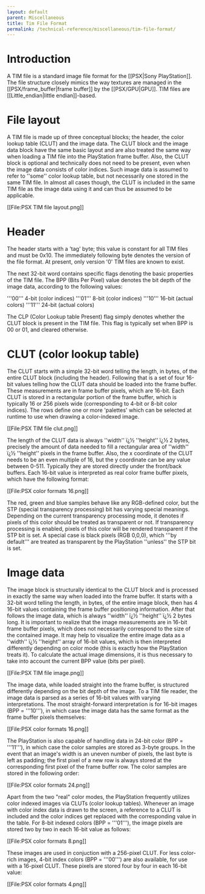 ```yaml
---
layout: default
parent: Miscellaneous
title: Tim File Format
permalink: /technical-reference/miscellaneous/tim-file-format/
---
```


# Introduction

A TIM file is a standard image file format for the [[PSX|Sony PlayStation]]. The file structure closely mimics the way textures are managed in the [[PSX/frame_buffer|frame buffer]] by the [[PSX/GPU|GPU]]. TIM files are [[Little_endian|little endian]]-based.

# File layout

A TIM file is made up of three conceptual blocks; the header, the color lookup table (CLUT) and the image data. The CLUT block and the image data block have the same basic layout and are also treated the same way when loading a TIM file into the PlayStation frame buffer. Also, the CLUT block is optional and technically does not need to be present, even when the image data consists of color indices. Such image data is assumed to refer to ''some'' color lookup table, but not necessarily one stored in the same TIM file. In almost all cases though, the CLUT is included in the same TIM file as the image data using it and can thus be assumed to be applicable.

[[File:PSX TIM file layout.png]]

# Header

The header starts with a 'tag' byte; this value is constant for all TIM files and must be 0x10. The immediately following byte denotes the version of the file format. At present, only version '0' TIM files are known to exist.

The next 32-bit word contains specific flags denoting the basic properties of the TIM file. The BPP (Bits Per Pixel) value denotes the bit depth of the image data, according to the following values:

 '''00'''  4-bit (color indices)
 '''01'''  8-bit (color indices)
 '''10'''  16-bit (actual colors)
 '''11'''  24-bit (actual colors)

The CLP (Color Lookup table Present) flag simply denotes whether the CLUT block is present in the TIM file. This flag is typically set when BPP is 00 or 01, and cleared otherwise.

# CLUT (color lookup table)

The CLUT starts with a simple 32-bit word telling the length, in bytes, of the entire CLUT block (including the header). Following that is a set of four 16-bit values telling how the CLUT data should be loaded into the frame buffer. These measurements are in frame buffer pixels, which are 16-bit. Each CLUT is stored in a rectangular portion of the frame buffer, which is typically 16 or 256 pixels wide (corresponding to 4-bit or 8-bit color indices). The rows define one or more 'palettes' which can be selected at runtime to use when drawing a color-indexed image.

[[File:PSX TIM file clut.png]]

The length of the CLUT data is always ''width'' ï¿½ ''height'' ï¿½ 2 bytes, precisely the amount of data needed to fill a rectangular area of ''width'' ï¿½ ''height'' pixels in the frame buffer. Also, the x coordinate of the CLUT needs to be an even multiple of 16, but the y coordinate can be any value between 0-511. Typically they are stored directly under the front/back buffers. Each 16-bit value is interpreted as real color frame buffer pixels, which have the following format:

[[File:PSX color formats 16.png]]

The red, green and blue samples behave like any RGB-defined color, but the STP (special transparency processing) bit has varying special meanings. Depending on the current transparency processing mode, it denotes if pixels of this color should be treated as transparent or not. If transparency processing is enabled, pixels of this color will be rendered transparent if the STP bit is set. A special case is black pixels (RGB 0,0,0), which '''by default''' are treated as transparent by the PlayStation ''unless'' the STP bit is set.

# Image data

The image block is structurally identical to the CLUT block and is processed in exactly the same way when loaded into the frame buffer. It starts with a 32-bit word telling the length, in bytes, of the entire image block, then has 4 16-bit values containing the frame buffer positioning information. After that follows the image data, which is always ''width'' ï¿½ ''height'' ï¿½ 2 bytes long. It is important to realize that the image measurements are in 16-bit frame buffer pixels, which does not necessarily correspond to the size of the contained image. It may help to visualize the entire image data as a ''width'' ï¿½ ''height'' array of 16-bit values, which is then interpreted differently depending on color mode (this is exactly how the PlayStation treats it). To calculate the actual image dimensions, it is thus necessary to take into account the current BPP value (bits per pixel).

[[File:PSX TIM file image.png]]

The image data, while loaded straight into the frame buffer, is structured differently depending on the bit depth of the image. To a TIM file reader, the image data is parsed as a series of 16-bit values with varying interpretations. The most straight-forward interpretation is for 16-bit images (BPP = '''10'''), in which case the image data has the same format as the frame buffer pixels themselves:

[[File:PSX color formats 16.png]]

The PlayStation is also capable of handling data in 24-bit color (BPP = '''11'''), in which case the color samples are stored as 3-byte groups. In the event that an image's width is an uneven number of pixels, the last byte is left as padding; the first pixel of a new row is always stored at the corresponding first pixel of the frame buffer row. The color samples are stored in the following order:

[[File:PSX color formats 24.png]]

Apart from the two "real" color modes, the PlayStation frequently utilizes color indexed images via CLUTs (color lookup tables). Whenever an image with color index data is drawn to the screen, a reference to a CLUT is included and the color indices get replaced with the corresponding value in the table. For 8-bit indexed colors (BPP = '''01'''), the image pixels are stored two by two in each 16-bit value as follows:

[[File:PSX color formats 8.png]]

These images are used in conjuction with a 256-pixel CLUT. For less color-rich images, 4-bit index colors (BPP = '''00''') are also available, for use with a 16-pixel CLUT. These pixels are stored four by four in each 16-bit value:

[[File:PSX color formats 4.png]]
